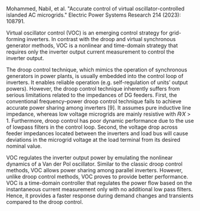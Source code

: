 Mohammed, Nabil, et al. "Accurate control of virtual oscillator-controlled islanded AC microgrids." Electric Power Systems Research 214 (2023): 108791.

<be>Virtual oscillator control (VOC) is an emerging control strategy for grid-forming inverters. In contrast with the droop and virtual synchronous generator methods, VOC is a nonlinear and time-domain strategy that requires only the inverter output current measurement to control the inverter output.

<be> The droop control technique, which mimics the operation of synchronous generators in power plants, is usually embedded into the control loop of inverters. It enables reliable operation (e.g. self-regulation of units’ output powers). However, the droop control technique inherently suffers from serious limitations related to the impedances of DG feeders. First, the conventional frequency–power droop control technique fails to achieve accurate power sharing among inverters [9]. It assumes pure inductive line impedance, whereas low voltage microgrids are mainly resistive with 𝑅∕𝑋 > 1. Furthermore, droop control has poor dynamic performance due to the use of lowpass filters in the control loop. Second, the voltage drop across feeder impedances located between the inverters and load bus will cause deviations in the microgrid voltage at the load terminal from its desired nominal value.

<be>VOC regulates the inverter output power by emulating the nonlinear dynamics of a Van der Pol oscillator. Similar to the classic droop control methods, VOC allows power sharing among parallel inverters. However, unlike droop control methods, VOC proves to provide better performance. VOC is a time-domain controller that regulates the power flow based on the instantaneous current measurement only with no additional low pass filters. Hence, it provides a faster response during demand changes and transients compared to the droop control.
